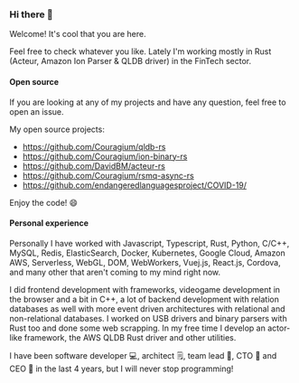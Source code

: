 ### Hi there 👋

Welcome! It's cool that you are here.

Feel free to check whatever you like. Lately I'm working mostly in Rust (Acteur, Amazon Ion Parser & QLDB driver) in the FinTech sector.

#### Open source

If you are looking at any of my projects and have any question, feel free to open an issue.

My open source projects:

- https://github.com/Couragium/qldb-rs
- https://github.com/Couragium/ion-binary-rs
- https://github.com/DavidBM/acteur-rs
- https://github.com/Couragium/rsmq-async-rs
- https://github.com/endangeredlanguagesproject/COVID-19/

Enjoy the code! 😄

#### Personal experience

Personally I have worked with Javascript, Typescript, Rust, Python, C/C++, MySQL, Redis, ElasticSearch, Docker, Kubernetes, Google Cloud, Amazon AWS, Serverless, WebGL, DOM, WebWorkers, Vuej.js, React.js, Cordova, and many other that aren't coming to my mind right now. 

I did frontend development with frameworks, videogame development in the browser and a bit in C++, a lot of backend development with relation databases as well with more event driven architectures with relational and non-relational databases. I worked on USB drivers and binary parsers with Rust too and done some web scrapping. In my free time I develop an actor-like framework, the AWS QLDB Rust driver and other utilities.

I have been software developer 💻, architect 🗒, team lead 👫, CTO 🤺 and CEO 💼 in the last 4 years, but I will never stop programming!
